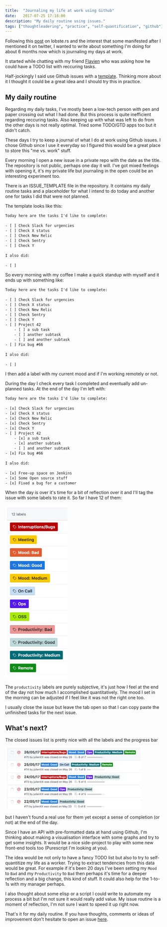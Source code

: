 ```yaml
---
title:  "Journaling my life at work using Github"
date:   2017-07-25 17:18:00
description: "My daily routine using issues."
tags: ["thoughtleadering", "practice", "self-quantification", "github"]
---
```


Following this [post](https://lobste.rs/s/j9dkuv/do_you_journal_about_your_workday_why_what) on lobste.rs and the interest that some manifested after I mentioned it on twitter, I wanted to write about something I'm doing for about 6 months now which is journaling my days at work.

It started while chatting with my friend [Flavien](https://twitter.com/fcogez) who was asking how he could have a TODO list with reccuring tasks.

Half-jockingly I said use Github issues with a [template](https://github.com/blog/2111-issue-and-pull-request-templates). Thinking more about it I thought it could be a great idea and I should try this in practice.

## My daily routine

Regarding my daily tasks, I've mostly been a low-tech person with pen and paper crossing out what I had done. But this process is quite inefficient regarding reccuring tasks. Also keeping up with what was left to do from the other days is not really optimal. Tried some TODO/GTD apps too but it didn't catch.

These days I try to keep a journal of what I do at work using Github issues. I chose Github since I use it everyday so I figured this would be a great place to store this "me vs. work" stuff.

Every morning I open a new issue in a private repo with the date as the title. The repository is not public, perhaps one day it will. I've got mixed feelings with opening it, it's my private life but journaling in the open could be an interesting experiment too.

There is an ISSUE_TEMPLATE file in the repository. It contains my daily routine tasks and a placeholder for what I intend to do today and another one for tasks I did that were not planned.

The template looks like this:

```
Today here are the tasks I'd like to complete:

- [ ] Check Slack for urgencies
- [ ] Check X status
- [ ] Check New Relic
- [ ] Check Sentry
- [ ] Check Y

I also did:

- [ ]
```

So every morning with my coffee I make a quick standup with myself and it ends up with something like:

```
Today here are the tasks I'd like to complete:

- [ ] Check Slack for urgencies
- [ ] Check X status
- [ ] Check New Relic
- [ ] Check Sentry
- [ ] Check Y
- [ ] Project 42
    - [ ] a sub task
    - [ ] another subtask
    - [ ] and another subtask
- [ ] Fix bug #66

I also did:

- [ ]
```

I then add a label with my current mood and if I'm working remotely or not.

During the day I check every task I completed and eventually add un-planned tasks. At the end of the day I'm left with:

```
Today here are the tasks I'd like to complete:

- [x] Check Slack for urgencies
- [x] Check X status
- [x] Check New Relic
- [x] Check Sentry
- [x] Check Y
- [ ] Project 42
    - [x] a sub task
    - [x] another subtask
    - [ ] and another subtask
- [x] Fix bug #66

I also did:

- [x] Free-up space on Jenkins
- [x] Some Open source stuff
- [x] Fixed a bug for a customer
```

When the day is over it's time for a bit of reflection over it and I'll tag the issue with some labels to rate it. So far I have 12 of them:

<img src="/assets/images/labels.png" alt="Github labels list" style="width: 200px;"/>

The `productivity` labels are purely subjective, it's just how I feel at the end of the day not how much I accomplished quantitatively. The mood I set in the morning can be adjusted if I feel like it was not the right one too.

I usually close the issue but leave the tab open so that I can copy paste the unfinished tasks for the next issue.

## What's next?

The closed issues list is pretty nice with all the labels and the progress bar

<img src="/assets/images/issues.png" alt="Github issues list" style="height: 200px;"/>

but I haven't found a real use for them yet except a sense of completion (or not) at the end of the day.

Since I have an API with pre-formatted data at hand using Github, I'm thinking about making a visualisation interface with some graphs and try to get some insights. It would be a nice side-project to play with some new front-end tools too (Purescript I'm looking at you).

The idea would be not only to have a fancy TODO list but also to try to self-quantitize my life as a worker. Trying to extract tendencies from this data would be great. For example if it's been 20 days I've been setting my `Mood` to `Bad` and my `Productivity` to `Bad` then perhaps it's time for a deeper reflection and a big change, this kind of stuff. It could also help for the 1-to-1s with my manager perhaps.

 I also thought about some elisp or a script I could write to automate my process a bit but I'm not sure it would really add value. My issue routine is a moment of reflection, I'm not sure I want to speed it up right now.

That's it for my daily routine. If you have thoughts, comments or ideas of improvement don't hesitate to open an issue [here](https://github.com/julienXX/julienxx.github.com/issues).
